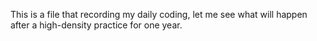 This is a file that recording my daily coding, let me see what will happen after a high-density practice for one year. 
